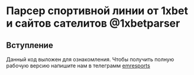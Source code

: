 # Парсер спортивной линии от 1xbet и сайтов сателитов @1xbetparser

## Вступление

Данный код выложен для ознакомления. Чтобы получить полную рабочую версию напишите нам в телеграмм [emresports](https://t.me/emresports)
